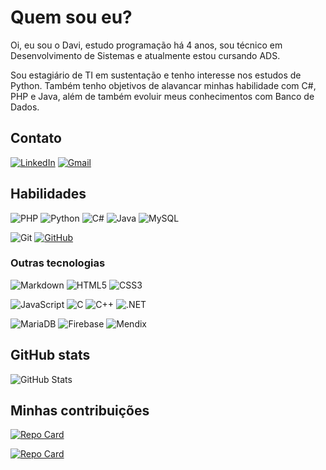 # Quem sou eu?

Oi, eu sou o Davi, estudo programação há 4 anos, sou técnico em Desenvolvimento de Sistemas e atualmente estou cursando ADS. 

Sou estagiário de TI em sustentação e tenho interesse nos estudos de Python. Também tenho objetivos de alavancar minhas habilidade com C#, PHP e Java, além de também evoluir meus conhecimentos com Banco de Dados.

## Contato

[![LinkedIn](https://img.shields.io/badge/LinkedIn-0077B5?style=for-the-badge&logo=linkedin&logoColor=white)](https://www.linkedin.com/in/davi-sousa-pedrosa-ab81092a3/)
[![Gmail](https://img.shields.io/badge/Gmail-333333?style=for-the-badge&logo=gmail&logoColor=red)](mailto:spdavi2305@gmail.com)


## Habilidades

![PHP](https://img.shields.io/badge/PHP-777BB4?style=for-the-badge&logo=php&logoColor=white) ![Python](https://img.shields.io/badge/python-blue?style=for-the-badge&logo=python&logoColor=white) ![C#](https://img.shields.io/badge/C%23-A020F0?style=for-the-badge&logo=c-sharp&logoColor=white) ![Java](https://img.shields.io/badge/java-white.svg?style=for-the-badge&logo=openjdk&logoColor=darkblue) ![MySQL](https://img.shields.io/badge/MySQL-orange?style=for-the-badge&logo=mysql&logoColor=blue)
 
![Git](https://img.shields.io/badge/GIT-E44C30?style=for-the-badge&logo=git&logoColor=white) [![GitHub](https://img.shields.io/badge/GitHub-100000?style=for-the-badge&logo=github&logoColor=white)](https://github.com/SEUUSERNAME)

### Outras tecnologias

![Markdown](https://img.shields.io/badge/Markdown-000?style=for-the-badge&logo=markdown) ![HTML5](https://img.shields.io/badge/HTML5-E34F26?style=for-the-badge&logo=html5&logoColor=white) ![CSS3](https://img.shields.io/badge/CSS3-1572B6?style=for-the-badge&logo=css3&logoColor=white)

![JavaScript](https://img.shields.io/badge/JavaScript-F7DF1E?style=for-the-badge&logo=javascript&logoColor=black) ![C](https://img.shields.io/badge/C-00599C?style=for-the-badge&logo=c&logoColor=white) ![C++](https://img.shields.io/badge/C%2B%2B-00599C?style=for-the-badge&logo=c%2B%2B&logoColor=white) ![.NET](https://img.shields.io/badge/.NET-5C2D91?style=for-the-badge&logo=.net&logoColor=white)

![MariaDB](https://img.shields.io/badge/MariaDB-003545?style=for-the-badge&logo=mariadb&logoColor=white) ![Firebase](https://img.shields.io/badge/firebase-red?style=for-the-badge&logo=firebase&logoColor=white) ![Mendix](https://img.shields.io/badge/mendix-blue?style=for-the-badge&logo=mendixe&logoColor=white)

## GitHub stats

![GitHub Stats](https://github-readme-stats.vercel.app/api?username=Anvi551&theme=transparent&bg_color=000&border_color=30A3DC&show_icons=true&icon_color=30A3DC&title_color=30A3DC&text_color=FFF)

## Minhas contribuições

[![Repo Card](https://github-readme-stats.vercel.app/api/pin/?username=TCCMakeasy&repo=Site&bg_color=000&border_color=30A3DC&show_icons=true&icon_color=30A3DC&title_color=30A3DC&text_color=FFF)](https://github.com/TCCMakeasy/Site)

[![Repo Card](https://github-readme-stats.vercel.app/api/pin/?username=Anvi551&repo=dio-lab-open-source&bg_color=000&border_color=30A3DC&show_icons=true&icon_color=30A3DC&title_color=30A3DC&text_color=FFF)](https://github.com/Anvi551/dio-lab-open-source)
